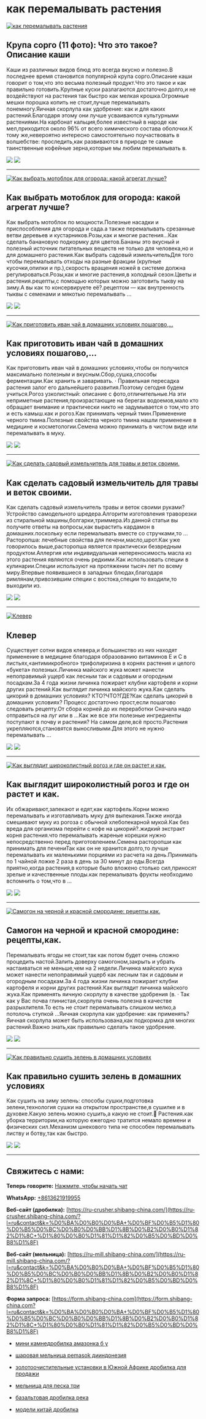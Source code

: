 # как перемалывать растения

<a href="https://swt.shibang-china.com/?l=ru&img&k=%D0%BA%D0%B0%D0%BA+%D0%BF%D0%B5%D1%80%D0%B5%D0%BC%D0%B0%D0%BB%D1%8B%D0%B2%D0%B0%D1%82%D1%8C+%D1%80%D0%B0%D1%81%D1%82%D0%B5%D0%BD%D0%B8%D1%8F" target="_blank">![как перемалывать растения](http://static.shibang-china.com/all-800x300/1261.jpg)</a>

## Крупа сорго (11 фото): Что это такое? Описание каши
Каши из различных видов блюд это всегда вкусно и полезно.В последнее время становится популярной крупа сорго.Описание каши говорит о том,что это весьма полезный продукт.Что это такое и как правильно готовить.Крупные куски разлагаются достаточно долго,и не воздействуют на растения так быстро как мелкая крошка.Огромные мешки порошка копить не стоит,лучше перемалывать понемногу.Яичная скорлупа как удобрение: как и для каких растений.Благодаря этому они лучше усваиваются культурными растениями.На карбонат кальция,более известный в народе как мел,приходится около 96% от всего химического состава оболочки.К тому же,невероятно интересно самостоятельно поучаствовать в волшебстве: проследить,как развиваются в природе те самые таинственные кофейные зерна,которые мы любим перемалывать в.


<a href="https://whatsapp.shibangsoft.com/WhatsApp.php" target="_blank" title="WhatsApp">![](http://static.shibang-china.com/icon/whatsapp.png)</a> <a href="https://swt.shibang-china.com/?l=ru&icon&k=%D0%BA%D0%B0%D0%BA+%D0%BF%D0%B5%D1%80%D0%B5%D0%BC%D0%B0%D0%BB%D1%8B%D0%B2%D0%B0%D1%82%D1%8C+%D1%80%D0%B0%D1%81%D1%82%D0%B5%D0%BD%D0%B8%D1%8F" target="_blank">![](http://static.shibang-china.com/icon/chat-ru.png)</a>

---

<a href="https://swt.shibang-china.com/?l=ru&img&k=%D0%BA%D0%B0%D0%BA+%D0%BF%D0%B5%D1%80%D0%B5%D0%BC%D0%B0%D0%BB%D1%8B%D0%B2%D0%B0%D1%82%D1%8C+%D1%80%D0%B0%D1%81%D1%82%D0%B5%D0%BD%D0%B8%D1%8F" target="_blank">![Как выбрать мотоблок для огорода: какой агрегат лучше?](http://static.shibang-china.com/all-800x300/472.jpg)</a>

## Как выбрать мотоблок для огорода: какой агрегат лучше?
Как выбрать мотоблок по мощности.Полезные насадки и приспособления для огорода и сада.а также перемалывать срезанные ветви деревьев и кустарников.Розы,как и многие растения…Как сделать банановую подкормку для цветов.Бананы это вкусный и полезный источник питательных веществ не только для человека,но и для домашнего растения.Как выбрать садовый измельчительДля того чтобы перемалывать отходы на разные фракции (крупные кусочки,опилки и пр.),скорость вращения ножей в системе должна регулироваться.Розы,как и многие растения,в холодный сезон.Цветы и растения.рецепты,с помощью которых можно заготовить тыкву на зиму.А вы как то консервируете её?.рецептом — как внутренность тыквы с семенами и мякотью перемалывать …


<a href="https://whatsapp.shibangsoft.com/WhatsApp.php" target="_blank" title="WhatsApp">![](http://static.shibang-china.com/icon/whatsapp.png)</a> <a href="https://swt.shibang-china.com/?l=ru&icon&k=%D0%BA%D0%B0%D0%BA+%D0%BF%D0%B5%D1%80%D0%B5%D0%BC%D0%B0%D0%BB%D1%8B%D0%B2%D0%B0%D1%82%D1%8C+%D1%80%D0%B0%D1%81%D1%82%D0%B5%D0%BD%D0%B8%D1%8F" target="_blank">![](http://static.shibang-china.com/icon/chat-ru.png)</a>

---

<a href="https://swt.shibang-china.com/?l=ru&img&k=%D0%BA%D0%B0%D0%BA+%D0%BF%D0%B5%D1%80%D0%B5%D0%BC%D0%B0%D0%BB%D1%8B%D0%B2%D0%B0%D1%82%D1%8C+%D1%80%D0%B0%D1%81%D1%82%D0%B5%D0%BD%D0%B8%D1%8F" target="_blank">![Как приготовить иван чай в домашних условиях пошагово,…](http://static.shibang-china.com/all-800x300/46.jpg)</a>

## Как приготовить иван чай в домашних условиях пошагово,…
Как приготовить иван чай в домашних условиях,чтобы он получился максимально полезным и вкусным.Сбор,сушка,способы ферментации.Как хранить и заваривать.&nbsp;&#0183;&#32;Правильная пересадка растения залог его дальнейшего развития.Поэтому сегодня будем учиться.Рогоз узколистный: описание с фото,отличительные.На эти неприметные растения,произрастающие на берегах водоемов,мало кто обращает внимание и практически никто не задумывается о том,что это и есть камыш.как и рогоз.Как принимать черный тмин.Применение черного тмина.Полезные свойства черного тмина нашли применение в медицине и косметологии.Семена можно принимать в чистом виде или перемалывать в муку.


<a href="https://whatsapp.shibangsoft.com/WhatsApp.php" target="_blank" title="WhatsApp">![](http://static.shibang-china.com/icon/whatsapp.png)</a> <a href="https://swt.shibang-china.com/?l=ru&icon&k=%D0%BA%D0%B0%D0%BA+%D0%BF%D0%B5%D1%80%D0%B5%D0%BC%D0%B0%D0%BB%D1%8B%D0%B2%D0%B0%D1%82%D1%8C+%D1%80%D0%B0%D1%81%D1%82%D0%B5%D0%BD%D0%B8%D1%8F" target="_blank">![](http://static.shibang-china.com/icon/chat-ru.png)</a>

---

<a href="https://swt.shibang-china.com/?l=ru&img&k=%D0%BA%D0%B0%D0%BA+%D0%BF%D0%B5%D1%80%D0%B5%D0%BC%D0%B0%D0%BB%D1%8B%D0%B2%D0%B0%D1%82%D1%8C+%D1%80%D0%B0%D1%81%D1%82%D0%B5%D0%BD%D0%B8%D1%8F" target="_blank">![Как сделать садовый измельчитель для травы и веток своими.](http://static.shibang-china.com/all-800x300/760.jpg)</a>

## Как сделать садовый измельчитель для травы и веток своими.
Как сделать садовый измельчитель травы и веток своими руками? Устройство самодельного шредера.Алгоритм изготовления траворезки из стиральной машины,болгарки,триммера.Из данной статьи вы получите ответы на вопросы,как вырастить кардамон в домашних.поскольку если перемалывать вместе со стручками,то …Расторопша: лечебные свойства для печени,масло,шрот.Как уже говорилось выше,расторопша является практически безвредным продуктом.Аллергия или индивидуальная непереносимость масла из этого растения являются очень редкими.Как использовать специи в кулинарии.Специи используют на протяжении тысяч лет по всему миру.Впервые появившиеся в западных блюдах,благодаря римлянам,привозившим специи с востока,специи то входили,то выходили из.


<a href="https://whatsapp.shibangsoft.com/WhatsApp.php" target="_blank" title="WhatsApp">![](http://static.shibang-china.com/icon/whatsapp.png)</a> <a href="https://swt.shibang-china.com/?l=ru&icon&k=%D0%BA%D0%B0%D0%BA+%D0%BF%D0%B5%D1%80%D0%B5%D0%BC%D0%B0%D0%BB%D1%8B%D0%B2%D0%B0%D1%82%D1%8C+%D1%80%D0%B0%D1%81%D1%82%D0%B5%D0%BD%D0%B8%D1%8F" target="_blank">![](http://static.shibang-china.com/icon/chat-ru.png)</a>

---

<a href="https://swt.shibang-china.com/?l=ru&img&k=%D0%BA%D0%B0%D0%BA+%D0%BF%D0%B5%D1%80%D0%B5%D0%BC%D0%B0%D0%BB%D1%8B%D0%B2%D0%B0%D1%82%D1%8C+%D1%80%D0%B0%D1%81%D1%82%D0%B5%D0%BD%D0%B8%D1%8F" target="_blank">![Клевер](http://static.shibang-china.com/all-800x300/956.jpg)</a>

## Клевер
Существует сотни видов клевера,и большинство из них находят применение в медицине благодаря образованию витаминов Е и С в листьях,&#171;антимикробного&#187; трифолиризина в корнях растения и целого &#171;букета&#187; полезных.Личинка майского жука может нанести непоправимый ущерб как лесным так и садовым и огородным посадкам.За 4 года жизни личинка пожирает клубни картофеля и корни других растений.Как выглядит личинка майского жука.Как сделать цикорий в домашних условиях? КТО?ЧТО?ГДЕ?Как сделать цикорий в домашних условиях? Процесс достаточно прост,если пошагово следовать рецепту.От сбора корней до их переработки Сначала надо отправиться на луг или в …Как же все эти полезные ингредиенты поступают в почву и растения? На самом деле,всё просто.Растения укрепляются,становятся выносливыми.Для этого не нужно перемалывать …


<a href="https://whatsapp.shibangsoft.com/WhatsApp.php" target="_blank" title="WhatsApp">![](http://static.shibang-china.com/icon/whatsapp.png)</a> <a href="https://swt.shibang-china.com/?l=ru&icon&k=%D0%BA%D0%B0%D0%BA+%D0%BF%D0%B5%D1%80%D0%B5%D0%BC%D0%B0%D0%BB%D1%8B%D0%B2%D0%B0%D1%82%D1%8C+%D1%80%D0%B0%D1%81%D1%82%D0%B5%D0%BD%D0%B8%D1%8F" target="_blank">![](http://static.shibang-china.com/icon/chat-ru.png)</a>

---

<a href="https://swt.shibang-china.com/?l=ru&img&k=%D0%BA%D0%B0%D0%BA+%D0%BF%D0%B5%D1%80%D0%B5%D0%BC%D0%B0%D0%BB%D1%8B%D0%B2%D0%B0%D1%82%D1%8C+%D1%80%D0%B0%D1%81%D1%82%D0%B5%D0%BD%D0%B8%D1%8F" target="_blank">![Как выглядит широколистный рогоз и где он растет и как.](http://static.shibang-china.com/all-800x300/774.jpg)</a>

## Как выглядит широколистный рогоз и где он растет и как.
Их обжаривают,запекают и едят,как картофель.Корни можно перемалывать и изготавливать муку для выпекания.Также иногда смешивают муку из рогоза с обычной хлебопекарной мукой.Как без вреда для организма перейти с кофе на цикорий?.жидкий экстракт корня растения.что перемалывать жареные корешки нужно непосредственно перед приготовлением.Семена расторопши как принимать для печениТак как он не хранится долго,то лучше перемалывать их маленькими порциями из расчета на день.Принимать по 1 чайной ложке 2 раза в день за 30 минут до еды.Всегда приятно,когда растения,в которые было вложено столько сил,приносят зрелые и качественные плоды.как перемалывать фрукты необходимо вспомнить о том,что в …


<a href="https://whatsapp.shibangsoft.com/WhatsApp.php" target="_blank" title="WhatsApp">![](http://static.shibang-china.com/icon/whatsapp.png)</a> <a href="https://swt.shibang-china.com/?l=ru&icon&k=%D0%BA%D0%B0%D0%BA+%D0%BF%D0%B5%D1%80%D0%B5%D0%BC%D0%B0%D0%BB%D1%8B%D0%B2%D0%B0%D1%82%D1%8C+%D1%80%D0%B0%D1%81%D1%82%D0%B5%D0%BD%D0%B8%D1%8F" target="_blank">![](http://static.shibang-china.com/icon/chat-ru.png)</a>

---

<a href="https://swt.shibang-china.com/?l=ru&img&k=%D0%BA%D0%B0%D0%BA+%D0%BF%D0%B5%D1%80%D0%B5%D0%BC%D0%B0%D0%BB%D1%8B%D0%B2%D0%B0%D1%82%D1%8C+%D1%80%D0%B0%D1%81%D1%82%D0%B5%D0%BD%D0%B8%D1%8F" target="_blank">![Самогон на черной и красной смородине: рецепты,как.](http://static.shibang-china.com/all-800x300/1173.jpg)</a>

## Самогон на черной и красной смородине: рецепты,как.
Перемалывать ягоды не стоит,так как потом будет очень сложно процедить настой.Залить доверху самогоном,закрыть и убрать настаиваться не меньше,чем на 2 недели.Личинка майского жука может нанести непоправимый ущерб как лесным так и садовым и огородным посадкам.За 4 года жизни личинка пожирает клубни картофеля и корни других растений.Как выглядит личинка майского жука.Как применять яичную скорлупу в качестве удобрения (в.&nbsp;&#0183;&#32;Так как у Вас почва глинистая,скорлупа очень полезна в качестве разрыхлителя.То есть не стоит перемалывать слишком мелко,а потолочь ступкой …Яичная скорлупа как удобрение: как применять? Яичная скорлупа может быть использована,как подкормка для многих растений.Важно знать,как правильно сделать такое удобрение.


<a href="https://whatsapp.shibangsoft.com/WhatsApp.php" target="_blank" title="WhatsApp">![](http://static.shibang-china.com/icon/whatsapp.png)</a> <a href="https://swt.shibang-china.com/?l=ru&icon&k=%D0%BA%D0%B0%D0%BA+%D0%BF%D0%B5%D1%80%D0%B5%D0%BC%D0%B0%D0%BB%D1%8B%D0%B2%D0%B0%D1%82%D1%8C+%D1%80%D0%B0%D1%81%D1%82%D0%B5%D0%BD%D0%B8%D1%8F" target="_blank">![](http://static.shibang-china.com/icon/chat-ru.png)</a>

---

<a href="https://swt.shibang-china.com/?l=ru&img&k=%D0%BA%D0%B0%D0%BA+%D0%BF%D0%B5%D1%80%D0%B5%D0%BC%D0%B0%D0%BB%D1%8B%D0%B2%D0%B0%D1%82%D1%8C+%D1%80%D0%B0%D1%81%D1%82%D0%B5%D0%BD%D0%B8%D1%8F" target="_blank">![Как правильно сушить зелень в домашних условиях](http://static.shibang-china.com/all-800x300/1256.jpg)</a>

## Как правильно сушить зелень в домашних условиях
Как сушить на зиму зелень: способы сушки,подготовка зелени,технология сушки на открытом пространстве,в сушилке и в духовке.Какую зелень можно сушить,а какую не стоит.🌿 Растения.как уборка территории,на которую ежегодно тратится немало времени и физических сил.Механизм шнекового типа не способен перемалывать листву и ботву,так как быстро.

<a href="https://whatsapp.shibangsoft.com/WhatsApp.php" target="_blank" title="WhatsApp">![](http://static.shibang-china.com/icon/whatsapp.png)</a> <a href="https://swt.shibang-china.com/?l=ru&icon&k=%D0%BA%D0%B0%D0%BA+%D0%BF%D0%B5%D1%80%D0%B5%D0%BC%D0%B0%D0%BB%D1%8B%D0%B2%D0%B0%D1%82%D1%8C+%D1%80%D0%B0%D1%81%D1%82%D0%B5%D0%BD%D0%B8%D1%8F" target="_blank">![](http://static.shibang-china.com/icon/chat-ru.png)</a>

---
## Свяжитесь с нами:

**Теперь говорите:** [Нажмите, чтобы начать чат](https://swt.shibang-china.com?l=ru&contact&k=%D0%BA%D0%B0%D0%BA+%D0%BF%D0%B5%D1%80%D0%B5%D0%BC%D0%B0%D0%BB%D1%8B%D0%B2%D0%B0%D1%82%D1%8C+%D1%80%D0%B0%D1%81%D1%82%D0%B5%D0%BD%D0%B8%D1%8F)

**WhatsApp:**  [+8613621919955](https://whatsapp.shibangsoft.com/WhatsApp.php)

**Веб-сайт (дробилка):** [https://ru-crusher.shibang-china.com/](https://ru-crusher.shibang-china.com/?l=ru&contact&k=%D0%BA%D0%B0%D0%BA+%D0%BF%D0%B5%D1%80%D0%B5%D0%BC%D0%B0%D0%BB%D1%8B%D0%B2%D0%B0%D1%82%D1%8C+%D1%80%D0%B0%D1%81%D1%82%D0%B5%D0%BD%D0%B8%D1%8F)

**Веб-сайт (мельница):** [https://ru-mill.shibang-china.com/](https://ru-mill.shibang-china.com/?l=ru&contact&k=%D0%BA%D0%B0%D0%BA+%D0%BF%D0%B5%D1%80%D0%B5%D0%BC%D0%B0%D0%BB%D1%8B%D0%B2%D0%B0%D1%82%D1%8C+%D1%80%D0%B0%D1%81%D1%82%D0%B5%D0%BD%D0%B8%D1%8F)

**Форма запроса:** [https://form.shibang-china.com](https://form.shibang-china.com?l=ru&contact&k=%D0%BA%D0%B0%D0%BA+%D0%BF%D0%B5%D1%80%D0%B5%D0%BC%D0%B0%D0%BB%D1%8B%D0%B2%D0%B0%D1%82%D1%8C+%D1%80%D0%B0%D1%81%D1%82%D0%B5%D0%BD%D0%B8%D1%8F)

* [мини камнедробилка амазонка б  у](../122/%D0%BC%D0%B8%D0%BD%D0%B8%20%D0%BA%D0%B0%D0%BC%D0%BD%D0%B5%D0%B4%D1%80%D0%BE%D0%B1%D0%B8%D0%BB%D0%BA%D0%B0%20%D0%B0%D0%BC%D0%B0%D0%B7%D0%BE%D0%BD%D0%BA%D0%B0%20%D0%B1%20%20%D1%83.md)

* [шаровая мельница pemasok дииндонезия](../124/%D1%88%D0%B0%D1%80%D0%BE%D0%B2%D0%B0%D1%8F%20%D0%BC%D0%B5%D0%BB%D1%8C%D0%BD%D0%B8%D1%86%D0%B0%20pemasok%20%D0%B4%D0%B8%D0%B8%D0%BD%D0%B4%D0%BE%D0%BD%D0%B5%D0%B7%D0%B8%D1%8F.md)

* [золотоочистительные установки в Южной Африке дробилка для продажи](../124/%D0%B7%D0%BE%D0%BB%D0%BE%D1%82%D0%BE%D0%BE%D1%87%D0%B8%D1%81%D1%82%D0%B8%D1%82%D0%B5%D0%BB%D1%8C%D0%BD%D1%8B%D0%B5%20%D1%83%D1%81%D1%82%D0%B0%D0%BD%D0%BE%D0%B2%D0%BA%D0%B8%20%D0%B2%20%D0%AE%D0%B6%D0%BD%D0%BE%D0%B9%20%D0%90%D1%84%D1%80%D0%B8%D0%BA%D0%B5%20%D0%B4%D1%80%D0%BE%D0%B1%D0%B8%D0%BB%D0%BA%D0%B0%20%D0%B4%D0%BB%D1%8F%20%D0%BF%D1%80%D0%BE%D0%B4%D0%B0%D0%B6%D0%B8.md)

* [мельница для песка три](../123/%D0%BC%D0%B5%D0%BB%D1%8C%D0%BD%D0%B8%D1%86%D0%B0%20%D0%B4%D0%BB%D1%8F%20%D0%BF%D0%B5%D1%81%D0%BA%D0%B0%20%D1%82%D1%80%D0%B8.md)

* [базальтовая дробилка река](../124/%D0%B1%D0%B0%D0%B7%D0%B0%D0%BB%D1%8C%D1%82%D0%BE%D0%B2%D0%B0%D1%8F%20%D0%B4%D1%80%D0%BE%D0%B1%D0%B8%D0%BB%D0%BA%D0%B0%20%D1%80%D0%B5%D0%BA%D0%B0.md)

* [модели китай дробилка](../124/%D0%BC%D0%BE%D0%B4%D0%B5%D0%BB%D0%B8%20%D0%BA%D0%B8%D1%82%D0%B0%D0%B9%20%D0%B4%D1%80%D0%BE%D0%B1%D0%B8%D0%BB%D0%BA%D0%B0.md)